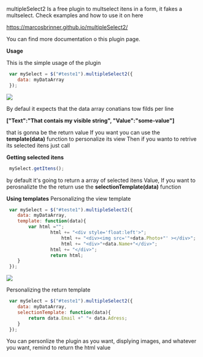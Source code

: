 multipleSelect2
Is a free plugin to multselect itens in a form, it fakes a multselect.
Check  examples and how to use it on here 

https://marcosbrinner.github.io/multipleSelect2/


You can find more documentation o this plugin page.

<b>Usage</b>



This is the simple usage of the plugin
```javascript
 var mySelect = $("#teste1").multipleSelect2({
 	data: myDataArray
 });
```
![](https://imageshack.com/a/img921/7885/DmlKo9.png)

By defaul it expects that the data array  conatians tow filds per line

**["Text":"That contais my visible string", "Value":"some-value"]**

that is gonna be the return value
If you want you can use the **template(data)** function to  personalize its view
Then if you  wanto to retrive its selected itens just call 

<b>Getting selected itens</b>
```javascript
 mySelect.getItens();
```
by default it's going to  return a array  of selected itens Value,
If you  want  to  perosnalizte the the return use the **selectionTemplate(data)** function

<b>Using templates</b>
Personalizing the view template
```javascript
 var mySelect = $("#teste1").multipleSelect2({
 	data: myDataArray,
	template: function(data){
		var html ="";
		        html += "<div style='float:left'>";
                	html +=	"<div><img src='"+data.Photo+"' ></div>";
                	html += "<div>"+data.Name+"</div>";
		        html += "</div>";
		        return html;
	}
 });
```
![](https://imageshack.com/a/img921/2593/MXwPZR.png)

Personalizing the return  template
```javascript
 var mySelect = $("#teste1").multipleSelect2({
 	data: myDataArray,
	selectionTemplate: function(data){
		return data.Email +" "+ data.Adress;
	}
 });
```

You can personlize the plugin as  you want, displying images, and  whatever you want, remind to  return the html value
